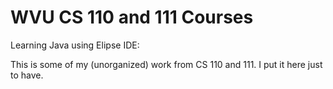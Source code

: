 ﻿# WVU CS 110 and 111 Courses

Learning Java using Elipse IDE:

This is some of my (unorganized) work from CS 110 and 111. I put it here just to have.
